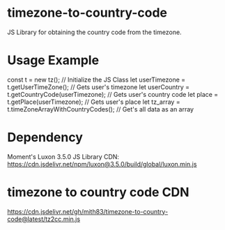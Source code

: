 # timezone-to-country-code
JS Library for obtaining the country code from the timezone.

# Usage Example 
const t = new tz(); // Initialize the JS Class
let userTimezone = t.getUserTimeZone(); // Gets user's timezone
let userCountry = t.getCountryCode(userTimezone); // Gets user's country code
let place = t.getPlace(userTimezone); // Gets user's place
let tz_array = t.timeZoneArrayWithCountryCodes(); // Get's all data as an array

# Dependency 
Moment's Luxon 3.5.0 JS Library 
CDN: https://cdn.jsdelivr.net/npm/luxon@3.5.0/build/global/luxon.min.js

# timezone to country code CDN
https://cdn.jsdelivr.net/gh/mith83/timezone-to-country-code@latest/tz2cc.min.js


